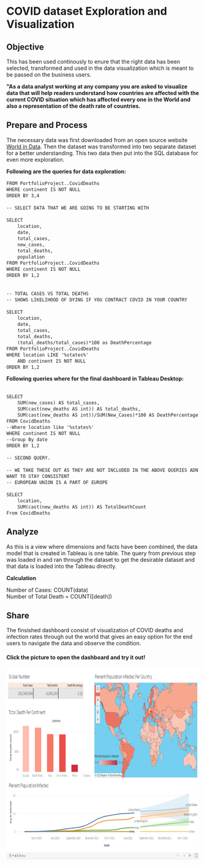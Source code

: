 # COVID dataset Exploration and Visualization


## Objective

This has been used continously to enure that the right data has been selected, transformed and used in the data visualization which is meant to be passed on the business users.

**"As a data analyst working at any company you are asked to visualize data that will help readers understand how countries are affected with the current COVID situation which has affected every one in the World and also a representation of the death rate of countries.**

## Prepare and Process

The necessary data was first downloaded from an open source website [World in Data](https://ourworldindata.org/covid-deaths). Then the dataset was transformed into two separate dataset for a better understanding. This two data then put into the SQL database for even more exploration.

**Following are the queries for data exploration:**

```SELECT *
FROM PortfolioProject..CovidDeaths
WHERE continent IS NOT NULL
ORDER BY 3,4

-- SELECT DATA THAT WE ARE GOING TO BE STARTING WITH

SELECT
    location,
    date,
    total_cases,
    new_cases,
    total_deaths,
    population
FROM PortfolioProject..CovidDeaths
WHERE continent IS NOT NULL
ORDER BY 1,2


-- TOTAL CASES VS TOTAL DEATHS
-- SHOWS LIKELIHOOD OF DYING IF YOU CONTRACT COVID IN YOUR COUNTRY

SELECT
    location,
    date,
    total_cases,
    total_deaths,
    (total_deaths/total_cases)*100 as DeathPercentage
FROM PortfolioProject..CovidDeaths
WHERE location LIKE '%states%'
    AND continent IS NOT NULL
ORDER BY 1,2
```

**Following queries where for the final dashboard in Tableau Desktop:**

```-- FIRST QUERY. 

SELECT 
    SUM(new_cases) AS total_cases, 
    SUM(cast(new_deaths AS int)) AS total_deaths, 
    SUM(cast(new_deaths AS int))/SUM(New_Cases)*100 AS DeathPercentage
FROM CovidDeaths
--Where location like '%states%'
WHERE continent IS NOT NULL 
--Group By date
ORDER BY 1,2

-- SECOND QUERY. 

-- WE TAKE THESE OUT AS THEY ARE NOT INCLUDED IN THE ABOVE QUERIES ADN WANT TO STAY CONSISTENT
-- EUROPEAN UNION IS A PART OF EUROPE

SELECT 
    location, 
    SUM(cast(new_deaths AS int)) AS TotalDeathCount
From CovidDeaths
```

## Analyze

As this is a view where dimensions and facts have been combined, the data model that is created in Tableau is one table. The query from previous step was loaded in and ran through the dataset to get the desirable dataset and that data is loaded into the Tableau directly.

**Calculation**

Number of Cases: COUNT(data)<br>
Number of Total Death = COUNT([death])

## Share

The finsished dashboard consist of visualization of COVID deaths and infection rates through out the world that gives an easy option for the end users to navigate the data and observe the condition.

#### **Click the picture to open the dashboard and try it out!**

<a href="https://public.tableau.com/views/CovidDashboard_16289650980760/Dashboard1?:language=en-US&:display_count=n&:origin=viz_share_link">
  <img src="pic 1.png" alt="COVID data" width="800" height="500" />
</a>

